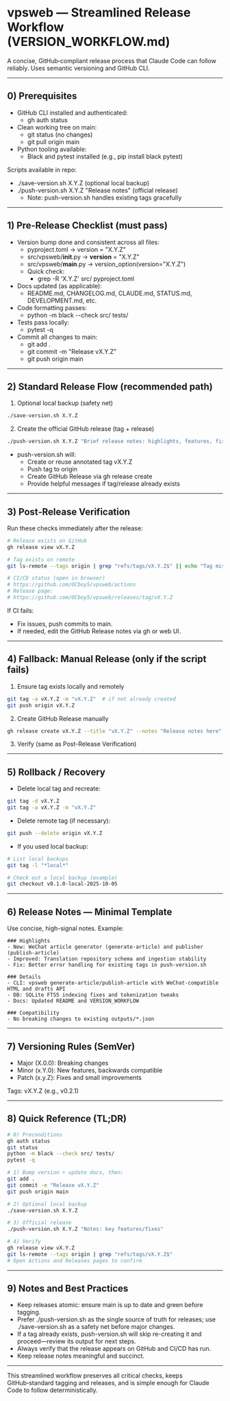 # vpsweb — Streamlined Release Workflow (VERSION_WORKFLOW.md)

A concise, GitHub‑compliant release process that Claude Code can follow reliably. Uses semantic versioning and GitHub CLI.

---

## 0) Prerequisites

- GitHub CLI installed and authenticated:
  - gh auth status
- Clean working tree on main:
  - git status (no changes)
  - git pull origin main
- Python tooling available:
  - Black and pytest installed (e.g., pip install black pytest)

Scripts available in repo:
- ./save-version.sh X.Y.Z  (optional local backup)
- ./push-version.sh X.Y.Z "Release notes"  (official release)
  - Note: push-version.sh handles existing tags gracefully

---

## 1) Pre‑Release Checklist (must pass)

- Version bump done and consistent across all files:
  - pyproject.toml → version = "X.Y.Z"
  - src/vpsweb/__init__.py → __version__ = "X.Y.Z"
  - src/vpsweb/__main__.py → version_option(version="X.Y.Z")
  - Quick check:
    - grep -R 'X\.Y\.Z' src/ pyproject.toml
- Docs updated (as applicable):
  - README.md, CHANGELOG.md, CLAUDE.md, STATUS.md, DEVELOPMENT.md, etc.
- Code formatting passes:
  - python -m black --check src/ tests/
- Tests pass locally:
  - pytest -q
- Commit all changes to main:
  - git add .
  - git commit -m "Release vX.Y.Z"
  - git push origin main

---

## 2) Standard Release Flow (recommended path)

1) Optional local backup (safety net)
```bash
./save-version.sh X.Y.Z
```

2) Create the official GitHub release (tag + release)
```bash
./push-version.sh X.Y.Z "Brief release notes: highlights, features, fixes"
```

- push-version.sh will:
  - Create or reuse annotated tag vX.Y.Z
  - Push tag to origin
  - Create GitHub Release via gh release create
  - Provide helpful messages if tag/release already exists

---

## 3) Post‑Release Verification

Run these checks immediately after the release:

```bash
# Release exists on GitHub
gh release view vX.Y.Z

# Tag exists on remote
git ls-remote --tags origin | grep "refs/tags/vX.Y.Z$" || echo "Tag missing on remote"

# CI/CD status (open in browser)
# https://github.com/OCboy5/vpsweb/actions
# Release page:
# https://github.com/OCboy5/vpsweb/releases/tag/vX.Y.Z
```

If CI fails:
- Fix issues, push commits to main.
- If needed, edit the GitHub Release notes via gh or web UI.

---

## 4) Fallback: Manual Release (only if the script fails)

1) Ensure tag exists locally and remotely
```bash
git tag -a vX.Y.Z -m "vX.Y.Z"  # if not already created
git push origin vX.Y.Z
```

2) Create GitHub Release manually
```bash
gh release create vX.Y.Z --title "vX.Y.Z" --notes "Release notes here"
```

3) Verify (same as Post-Release Verification)

---

## 5) Rollback / Recovery

- Delete local tag and recreate:
```bash
git tag -d vX.Y.Z
git tag -a vX.Y.Z -m "vX.Y.Z"
```

- Delete remote tag (if necessary):
```bash
git push --delete origin vX.Y.Z
```

- If you used local backup:
```bash
# List local backups
git tag -l "*local*"

# Check out a local backup (example)
git checkout v0.1.0-local-2025-10-05
```

---

## 6) Release Notes — Minimal Template

Use concise, high-signal notes. Example:

```
### Highlights
- New: WeChat article generator (generate-article) and publisher (publish-article)
- Improved: Translation repository schema and ingestion stability
- Fix: Better error handling for existing tags in push-version.sh

### Details
- CLI: vpsweb generate-article/publish-article with WeChat-compatible HTML and drafts API
- DB: SQLite FTS5 indexing fixes and tokenization tweaks
- Docs: Updated README and VERSION_WORKFLOW

### Compatibility
- No breaking changes to existing outputs/*.json
```

---

## 7) Versioning Rules (SemVer)

- Major (X.0.0): Breaking changes
- Minor (x.Y.0): New features, backwards compatible
- Patch (x.y.Z): Fixes and small improvements

Tags: vX.Y.Z (e.g., v0.2.1)

---

## 8) Quick Reference (TL;DR)

```bash
# 0) Preconditions
gh auth status
git status
python -m black --check src/ tests/
pytest -q

# 1) Bump version + update docs, then:
git add .
git commit -m "Release vX.Y.Z"
git push origin main

# 2) Optional local backup
./save-version.sh X.Y.Z

# 3) Official release
./push-version.sh X.Y.Z "Notes: key features/fixes"

# 4) Verify
gh release view vX.Y.Z
git ls-remote --tags origin | grep "refs/tags/vX.Y.Z$"
# Open Actions and Releases pages to confirm
```

---

## 9) Notes and Best Practices

- Keep releases atomic: ensure main is up to date and green before tagging.
- Prefer ./push-version.sh as the single source of truth for releases; use ./save-version.sh as a safety net before major changes.
- If a tag already exists, push-version.sh will skip re-creating it and proceed—review its output for next steps.
- Always verify that the release appears on GitHub and CI/CD has run.
- Keep release notes meaningful and succinct.

---

This streamlined workflow preserves all critical checks, keeps GitHub‑standard tagging and releases, and is simple enough for Claude Code to follow deterministically.